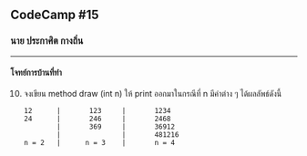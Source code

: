 ## CodeCamp #15

### นาย ประกาศิต กางถิ่น

---

#### โจทย์การบ้านที่ทำ

10. จงเขียน method draw (int n) ให้ print ออกมาในกรณีที่ n มีค่าต่าง ๆ ได้ผลลัพธ์ดังนี้

        12      |       123     |       1234
        24      |       246     |       2468
                |       369     |       36912
                |               |       481216
        n = 2   |      n = 3    |       n = 4
